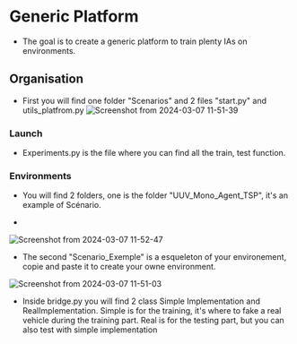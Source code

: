 # Generic Platform
- The goal is to create a generic platform to train plenty IAs on environments.

## Organisation
- First you will find one folder "Scenarios" and 2 files "start.py" and utils_platfrom.py
![Screenshot from 2024-03-07 11-51-39](https://github.com/ELTGR/generic_platform/assets/122261448/4be9f11b-0222-47c6-b61e-dcef707652e0)

### Launch

- Experiments.py is the file where you can find all the train, test function.
  
### Environments
- You will find 2 folders, one is the folder "UUV_Mono_Agent_TSP", it's an example of Scénario.

- 
![Screenshot from 2024-03-07 11-52-47](https://github.com/ELTGR/generic_platform/assets/122261448/8a70cc7a-2d98-494e-9ac2-fa0aaf13fef5)








- The second "Scenario_Exemple" is a esqueleton of your environement, copie and paste it to create your owne environment.

  
![Screenshot from 2024-03-07 11-51-03](https://github.com/ELTGR/generic_platform/assets/122261448/b33b46b3-39cd-4554-b5e7-e2e6d47ceb81)


- Inside bridge.py you will find 2 class Simple Implementation and RealImplementation. Simple is for the training, it's where to fake a real vehicle during the training part. Real is for the testing part, but you can also test with simple implementation
